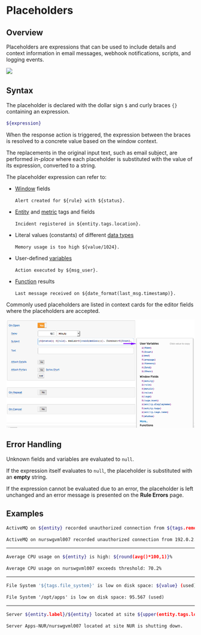 # Placeholders

## Overview

Placeholders are expressions that can be used to include details and context information in email messages, webhook notifications, scripts, and logging events.

![](./images/placeholders-email.png)

## Syntax

The placeholder is declared with the dollar sign `$` and curly braces `{}` containing an expression.

```bash
${expression}
```

When the response action is triggered, the expression between the braces is resolved to a concrete value based on the window context.

The replacements in the original input text, such as email subject, are performed _in-place_ where each placeholder is substituted with the value of its expression, converted to a string.

The placeholder expression can refer to:

* [Window](window-fields.md) fields

  `Alert created for ${rule} with ${status}.`

* [Entity](../api/meta/entity/list.md#fields) and [metric](../api/meta/metric/list.md#fields) tags and fields

  `Incident registered in ${entity.tags.location}.`

* Literal values (constants) of different [data types](variables.md#data-types)

  `Memory usage is too high ${value/1024}.`

* User-defined [variables](variables.md)

  `Action executed by ${msg_user}.`

* [Function](functions.md) results

  `Last message received on ${date_format(last_msg.timestamp)}.`

Commonly used placeholders are listed in context cards for the editor fields where the placeholders are accepted.

![](./images/placeholder-card.png)

## Error Handling

Unknown fields and variables are evaluated to `null`.

If the expression itself evaluates to `null`, the placeholder is substituted with an **empty** string.

If the expression cannot be evaluated due to an error, the placeholder is left unchanged and an error message is presented on the **Rule Errors** page.

## Examples

```bash
ActiveMQ on ${entity} recorded unauthorized connection from ${tags.remoteaddress}.
```

```txt
ActiveMQ on nurswgvml007 recorded unauthorized connection from 192.0.2.106.
```

---

```bash
Average CPU usage on ${entity} is high: ${round(avg()*100,1)}%
```

```txt
Average CPU usage on nurswgvml007 exceeds threshold: 70.2%
```

---

```bash
File System '${tags.file_system}' is low on disk space: ${value} (used)
```

```txt
File System '/opt/apps' is low on disk space: 95.567 (used)
```

---

```bash
Server ${entity.label}/${entity} located at site ${upper(entity.tags.location)} is shutting down.
```

```txt
Server Apps-NUR/nurswgvml007 located at site NUR is shutting down.
```
